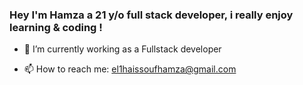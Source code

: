 


### Hey I'm Hamza a 21 y/o full stack developer, i really enjoy learning & coding ! 

- 🔭 I’m currently working as a Fullstack developer 

- 📫 How to reach me: el1haissoufhamza@gmail.com
